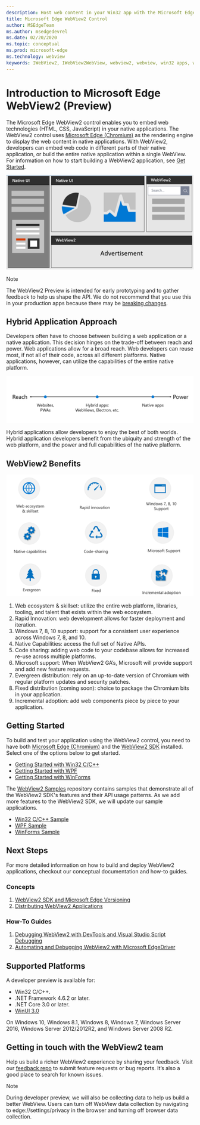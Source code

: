 ```yaml
---
description: Host web content in your Win32 app with the Microsoft Edge WebView 2 control
title: Microsoft Edge WebView2 Control
author: MSEdgeTeam
ms.author: msedgedevrel
ms.date: 02/20/2020
ms.topic: conceptual
ms.prod: microsoft-edge
ms.technology: webview
keywords: IWebView2, IWebView2WebView, webview2, webview, win32 apps, win32, edge, ICoreWebView2, CoreWebView2, ICoreWebView2Host, browser control, edge html, Windows Forms, WinForms, WPF, .NET
---
```


# Introduction to Microsoft Edge WebView2 (Preview)

The Microsoft Edge WebView2 control enables you to embed web technologies (HTML, CSS, JavaScript) in your native applications. The WebView2 control uses [Microsoft Edge (Chromium)](https://www.microsoftedgeinsider.com/) as the rendering engine to display the web content in native applications. With WebView2, developers can embed web code in different parts of their native application, or build the entire native application within a single WebView. For information on how to start building a WebView2 application, see [Get Started](index.md#getting-started).

![whatwebview](./media/WebView2/whatwebview.PNG)


> [!NOTE]
> The WebView2 Preview is intended for early prototyping and to gather feedback to help us shape the API. We do not recommend that you use this in your production apps because there may be [breaking changes](releasenotes.md).

## Hybrid Application Approach

Developers often have to choose between building a web application or a native application. This decision hinges on the trade-off between reach and power. Web applications allow for a broad reach. Web developers can reuse most, if not all of their code, across all different platforms. Native applications, however, can utilize the capabilities of the entire native platform.

![webnative](./media/WebView2/webnative.PNG)


Hybrid applications allow developers to enjoy the best of both worlds. Hybrid application developers benefit from the ubiquity and strength of the web platform, and the power and full capabilities of the native platform.

## WebView2 Benefits 
![webviewreasons](./media/WebView2/webviewreasons.PNG)

1. Web ecosystem & skillset: utilize the entire web platform, libraries, tooling, and talent that exists within the web ecosystem.
2. Rapid Innovation: web development allows for faster deployment and iteration.
3. Windows 7, 8, 10 support: support for a consistent user experience across Windows 7, 8, and 10.
4. Native Capabilities: access the full set of Native APIs.
5. Code sharing: adding web code to your codebase allows for increased re-use across multiple platforms.
6. Microsoft support: When WebView2 GA’s, Microsoft will provide support and add new feature requests.
7. Evergreen distribution: rely on an up-to-date version of Chromium with regular platform updates and security patches.
8. Fixed distribution (coming soon): choice to package the Chromium bits in your application.
9. Incremental adoption: add web components piece by piece to your application.

## Getting Started
To build and test your application using the WebView2 control, you need to have both [Microsoft Edge (Chromium)](https://www.microsoftedgeinsider.com/download/) and the [WebView2 SDK](https://aka.ms/webviewnuget) installed. Select one of the options below to get started.
- [Getting Started with Win32 C/C++](./gettingstarted/win32.md)
- [Getting Started with WPF](./gettingstarted/wpf.md)
- [Getting Started with WinForms](./gettingstarted/winforms.md)

The [WebView2 Samples](https://github.com/MicrosoftEdge/WebView2Samples) repository contains samples that demonstrate all of the WebView2 SDK's features and their API usage patterns. As we add more features to the WebView2 SDK, we will update our sample applications.
- [Win32 C/C++ Sample]()
- [WPF Sample]()
- [WinForms Sample]()

## Next Steps
For more detailed information on how to build and deploy WebView2 applications, checkout our conceptual documentation and how-to guides.

### Concepts
1. [WebView2 SDK and Microsoft Edge Versioning](./concepts/versioning.md)
2. [Distributing WebView2 Applications](./concepts/distribution.md)

### How-To Guides
1. [Debugging WebView2 with DevTools and Visual Studio Script Debugging](./how-to/debugging.md)
2. [Automating and Debugging WebView2 with Microsoft EdgeDriver](./how-to/webdriver.md)

## Supported Platforms
A developer preview is available for: 

* Win32 C/C++.
* .NET Framework 4.6.2 or later.
* .NET Core 3.0 or later.
* [WinUI 3.0](https://docs.microsoft.com/uwp/toolkits/winui3/) 

On Windows 10, Windows 8.1, Windows 8, Windows 7, Windows Server 2016, Windows Server 2012/2012R2, and Windows Server 2008 R2. 

## Getting in touch with the WebView2 team

Help us build a richer WebView2 experience by sharing your feedback. Visit our [feedback repo](https://aka.ms/webviewfeedback) to submit feature requests or bug reports. It’s also a good place to search for known issues.

> [!NOTE]
> During developer preview, we will also be collecting data to help us build a better WebView. Users can turn off WebView data collection by navigating to edge://settings/privacy in the browser and turning off browser data collection.
